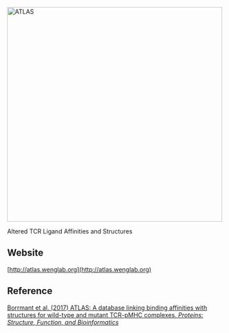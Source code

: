 <img src="https://github.com/weng-lab/ATLAS/raw/master/www/web/graphical_abstract.png" alt="ATLAS" width=500px>

Altered TCR Ligand Affinities and Structures

## Website
[http://atlas.wenglab.org](http://atlas.wenglab.org)
## Reference
[Borrmant et al. (2017) ATLAS: A database linking binding affinities with structures for wild-type and mutant TCR-pMHC complexes. *Proteins: Structure, Function, and Bioinformatics*](http://onlinelibrary.wiley.com/doi/10.1002/prot.25260/abstract) 


